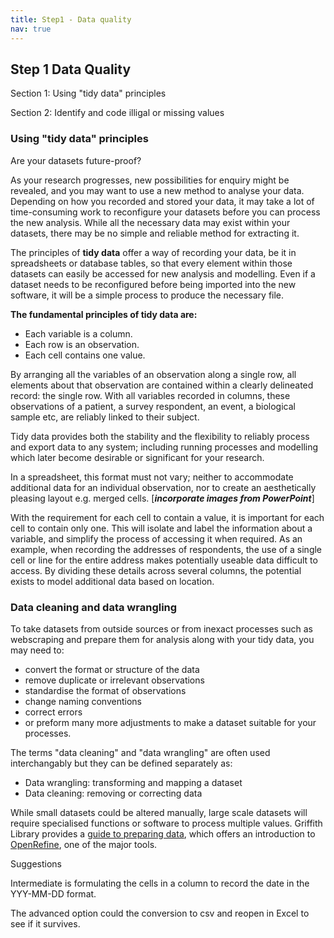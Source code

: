 ```yaml
---
title: Step1 - Data quality
nav: true
---
```



## Step 1 Data Quality

  Section 1: Using "tidy data" principles
 
  Section 2: Identify and code illigal or missing values

### Using "tidy data" principles
Are your datasets future-proof? 

As your research progresses, new possibilities for enquiry might be revealed, and you may want to use a new method to analyse your data. Depending on how you recorded and stored your data, it may take a lot of time-consuming work to reconfigure your datasets before you can process the new analysis. While all the necessary data may exist within your datasets, there may be no simple and reliable method for extracting it.

The principles of **tidy data** offer a way of recording your data, be it in spreadsheets or database tables, so that every element within those datasets can easily be accessed for new analysis and modelling. Even if a dataset needs to be reconfigured before being imported into the new software, it will be a simple process to produce the necessary file.

**The fundamental principles of tidy data are:**
- Each variable is a column.
- Each row is an observation.
- Each cell contains one value.

By arranging all the variables of an observation along a single row, all elements about that observation are contained within a clearly delineated record: the single row. With all variables recorded in columns, these observations of a patient, a survey respondent, an event, a biological sample etc, are reliably linked to their subject.

Tidy data provides both the stability and the flexibility to reliably process and export data to any system; including running processes and modelling which later become desirable or significant for your research.  

In a spreadsheet, this format must not vary; neither to accommodate additional data for an individual observation, nor to create an aesthetically pleasing layout e.g. merged cells. [***incorporate images from PowerPoint***]

With the requirement for each cell to contain a value, it is important for each cell to contain only one. This will isolate and label the information about a variable, and simplify the process of accessing it when required. As an example, when recording the addresses of respondents, the use of a single cell or line for the entire address makes potentially useable data difficult to access. By dividing these details across several columns, the potential exists to model additional data based on location.

### Data cleaning and data wrangling 
To take datasets from outside sources or from inexact processes such as webscraping and prepare them for analysis along with your tidy data, you may need to:
- convert the format or structure of the data
- remove duplicate or irrelevant observations
- standardise the format of observations
- change naming conventions
- correct errors
- or preform many more adjustments to make a dataset suitable for your processes.

The terms "data cleaning" and "data wrangling" are often used interchangably but they can be defined separately as:
- Data wrangling: transforming and mapping a dataset
- Data cleaning: removing or correcting data 

While small datasets could be altered manually, large scale datasets will require specialised functions or software to process multiple values. Griffith Library provides a [guide to preparing data](https://www.griffith.edu.au/library/research-publishing/working-with-data/process-and-analyse), which offers an introduction to [OpenRefine](https://openrefine.org/), one of the major tools.


Suggestions
 

Intermediate is formulating the cells in a column to record the date in the YYY-MM-DD format.  

The advanced option could the conversion to csv and reopen in Excel to see if it survives. 

